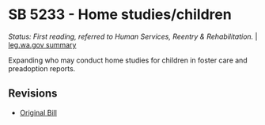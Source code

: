 # SB 5233 - Home studies/children
*Status: First reading, referred to Human Services, Reentry & Rehabilitation.* | [leg.wa.gov summary](https://app.leg.wa.gov/billsummary?BillNumber=5233&Year=2021)

Expanding who may conduct home studies for children in foster care and preadoption reports.

## Revisions
* [Original Bill](1/)